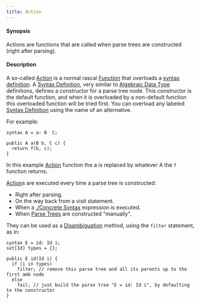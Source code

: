 ```yaml
---
title: Action
---
```


#### Synopsis

Actions are functions that are called when parse trees are constructed (right after parsing).

#### Description

A so-called [Action](../../../../Rascal/Declarations/SyntaxDefinition/Action) is a normal rascal [Function](../../../../Rascal/Declarations/Function) that overloads a [syntax definition](../../../../Rascal/Declarations/SyntaxDefinition). 
A [Syntax Definition](../../../../Rascal/Declarations/SyntaxDefinition), very similar to [Algebraic Data Type](../../../../Rascal/Declarations/AlgebraicDataType) definitions, defines a constructor for a parse tree node. 
This constructor is the default function, and when it is overloaded by a non-default function this overloaded function will be tried first. 
You can overload any labeled [Syntax Definition](../../../../Rascal/Declarations/SyntaxDefinition) using the name of an alternative.

For example:
```rascal
syntax A = a: B  C;

public A a(B b, C c) {
  return f(b, c);
}
```
In this example [Action](../../../../Rascal/Declarations/SyntaxDefinition/Action) function the a is replaced by whatever A the `f` function returns. 

[Action](../../../../Rascal/Declarations/SyntaxDefinition/Action)s are executed every time a parse tree is constructed:

*  Right after parsing.
*  On the way back from a visit statement.
*  When a [./Concrete Syntax](../../../../Rascal/Expressions/ConcreteSyntax) expression is executed.
*  When [Parse Trees](../../../../Rascal/Declarations/SyntaxDefinition/ParseTrees) are constructed "manually".


They can be used as a [Disambiguation](../../../../Rascal/Declarations/SyntaxDefinition/Disambiguation) method, using the `filter` statement, as in:
```rascal
syntax E = id: Id i;
set[Id] types = {};

public E id(Id i) {
  if (i in types) 
    filter; // remove this parse tree and all its parents up to the first amb node
  else 
    fail; // just build the parse tree "E = id: Id i", by defaulting to the constructor
} 
```

